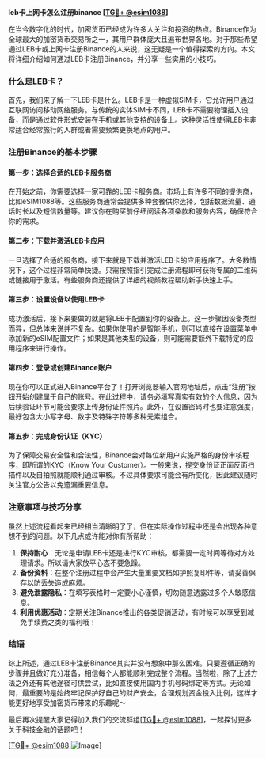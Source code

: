 **leb卡上网卡怎么注册binance [[TG💪+ @esim1088](https://t.me/s/esim1088)]**

在当今数字化的时代，加密货币已经成为许多人关注和投资的热点。Binance作为全球最大的加密货币交易所之一，其用户群体庞大且遍布世界各地。对于那些希望通过LEB卡或上网卡注册Binance的人来说，这无疑是一个值得探索的方向。本文将详细介绍如何通过LEB卡注册Binance，并分享一些实用的小技巧。

### 什么是LEB卡？

首先，我们来了解一下LEB卡是什么。LEB卡是一种虚拟SIM卡，它允许用户通过互联网访问移动网络服务。与传统的实体SIM卡不同，LEB卡不需要物理插入设备，而是通过软件形式安装在手机或其他支持的设备上。这种灵活性使得LEB卡非常适合经常旅行的人群或者需要频繁更换地点的用户。

### 注册Binance的基本步骤

#### 第一步：选择合适的LEB卡服务商

在开始之前，你需要选择一家可靠的LEB卡服务商。市场上有许多不同的提供商，比如eSIM1088等。这些服务商通常会提供多种套餐供你选择，包括数据流量、通话时长以及短信数量等。建议你在购买前仔细阅读各项条款和服务内容，确保符合你的需求。

#### 第二步：下载并激活LEB卡应用

一旦选择了合适的服务商，接下来就是下载并激活LEB卡的应用程序了。大多数情况下，这个过程非常简单快捷。只需按照指引完成注册流程即可获得专属的二维码或链接用于激活。有些服务商还提供了详细的视频教程帮助新手快速上手。

#### 第三步：设置设备以使用LEB卡

成功激活后，接下来要做的就是将LEB卡配置到你的设备上。这一步骤因设备类型而异，但总体来说并不复杂。如果你使用的是智能手机，则可以直接在设置菜单中添加新的eSIM配置文件；如果是其他类型的设备，则可能需要额外下载特定的应用程序来进行操作。

#### 第四步：登录或创建Binance账户

现在你可以正式进入Binance平台了！打开浏览器输入官网地址后，点击“注册”按钮开始创建属于自己的账号。在此过程中，请务必填写真实有效的个人信息，因为后续验证环节可能会要求上传身份证件照片。此外，在设置密码时也要注意强度，最好包含大小写字母、数字及特殊字符等多种元素组合。

#### 第五步：完成身份认证（KYC）

为了保障交易安全性和合法性，Binance会对每位新用户实施严格的身份审核程序，即所谓的KYC（Know Your Customer）。一般来说，提交身份证正面反面扫描件以及自拍照就能顺利通过审核。不过具体要求可能会有所变化，因此建议随时关注官方公告以免遗漏重要信息。

### 注意事项与技巧分享

虽然上述流程看起来已经相当清晰明了了，但在实际操作过程中还是会出现各种意想不到的问题。以下几点或许能对你有所帮助：

1. **保持耐心**：无论是申请LEB卡还是进行KYC审核，都需要一定时间等待对方处理请求。所以请大家放平心态不要急躁。
2. **备份资料**：在整个注册过程中会产生大量重要文档如护照复印件等，请妥善保存以防丢失造成麻烦。
3. **避免泄露隐私**：在填写表格时一定要小心谨慎，切勿随意透露过多个人敏感信息。
4. **利用优惠活动**：定期关注Binance推出的各类促销活动，有时候可以享受到减免手续费之类的福利哦！

### 结语

综上所述，通过LEB卡注册Binance其实并没有想象中那么困难。只要遵循正确的步骤并且做好充分准备，相信每个人都能顺利完成整个流程。当然啦，除了上述方法之外还有其他途径可供尝试，比如直接使用国内手机号码绑定等方式。无论如何，最重要的是始终牢记保护好自己的财产安全，合理规划资金投入比例，这样才能更好地享受加密货币带来的乐趣呢～ 

最后再次提醒大家记得加入我们的交流群组[[TG💪+ @esim1088](https://t.me/s/esim1088)]，一起探讨更多关于科技金融的话题吧！ 

[[TG💪+ @esim1088](https://t.me/s/esim1088) ![Image](https://i.postimg.cc/4NQfJmqS/Snipaste-2025-05-13-00-14-12.png)]